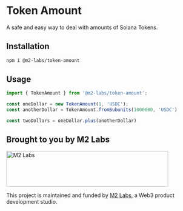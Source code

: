 # Token Amount

A safe and easy way to deal with amounts of Solana Tokens.

## Installation

```sh
npm i @m2-labs/token-amount
```

## Usage

```ts
import { TokenAmount } from '@m2-labs/token-amount';

const oneDollar = new TokenAmount(1, 'USDC');
const anotherDollar = TokenAmount.fromSubunits(1000000, 'USDC')

const twoDollars = oneDollar.plus(anotherDollar)
```

## Brought to you by M2 Labs

<img src="https://m2.xyz/github.png" alt="M2 Labs" width="427" height="94" />

This project is maintained and funded by [M2 Labs](https://m2.xyz), a Web3
product development studio.
